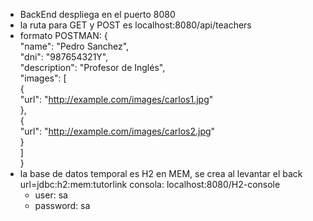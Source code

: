 - BackEnd despliega en el puerto 8080
- la ruta para GET y POST es localhost:8080/api/teachers
- formato POSTMAN:
  {  
    "name": "Pedro Sanchez",  
    "dni": "987654321Y",  
    "description": "Profesor de Inglés",  
    "images": [  
        {  
            "url": "http://example.com/images/carlos1.jpg"  
        },  
        {  
            "url": "http://example.com/images/carlos2.jpg"  
        }  
    ]  
}  
- la base de datos temporal es H2 en MEM, se crea al levantar el back  url=jdbc:h2:mem:tutorlink
  consola: localhost:8080/H2-console  
  - user: sa  
  - password: sa
